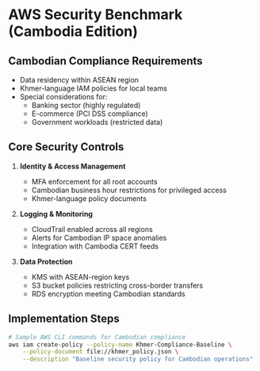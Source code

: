 # AWS Security Benchmark (Cambodia Edition)

## Cambodian Compliance Requirements
- Data residency within ASEAN region
- Khmer-language IAM policies for local teams
- Special considerations for:
  - Banking sector (highly regulated)
  - E-commerce (PCI DSS compliance)
  - Government workloads (restricted data)

## Core Security Controls
1. **Identity & Access Management**
   - MFA enforcement for all root accounts
   - Cambodian business hour restrictions for privileged access
   - Khmer-language policy documents

2. **Logging & Monitoring**
   - CloudTrail enabled across all regions
   - Alerts for Cambodian IP space anomalies
   - Integration with Cambodia CERT feeds

3. **Data Protection**
   - KMS with ASEAN-region keys
   - S3 bucket policies restricting cross-border transfers
   - RDS encryption meeting Cambodian standards

## Implementation Steps
```bash
# Sample AWS CLI commands for Cambodian compliance
aws iam create-policy --policy-name Khmer-Compliance-Baseline \
    --policy-document file://khmer_policy.json \
    --description "Baseline security policy for Cambodian operations"